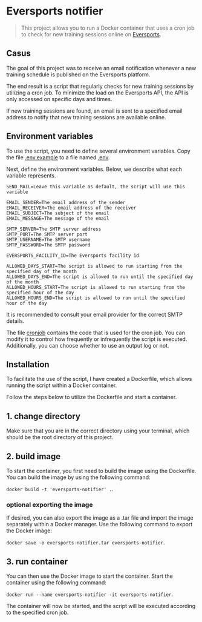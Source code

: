 # Eversports notifier

> This project allows you to run a Docker container that uses a cron job to check for new training sessions online on [Eversports](https://eversports.com/).

## Casus

The goal of this project was to receive an email notification whenever a new training schedule is published on the Eversports platform.

The end result is a script that regularly checks for new training sessions by utilizing a cron job. To minimize the load on the Eversports API, the API is only accessed on specific days and times.

If new training sessions are found, an email is sent to a specified email address to notify that new training sessions are available online.

## Environment variables

To use the script, you need to define several environment variables. Copy the file [.env.example](.env.example) to a file named [.env]().

Next, define the environment variables. Below, we describe what each variable represents.

```
SEND_MAIL=Leave this variable as default, the script will use this variable

EMAIL_SENDER=The email address of the sender
EMAIL_RECEIVER=The email address of the receiver
EMAIL_SUBJECT=The subject of the email
EMAIL_MESSAGE=The message of the email

SMTP_SERVER=The SMTP server address
SMTP_PORT=The SMTP server port
SMTP_USERNAME=The SMTP username
SMTP_PASSWORD=The SMTP password

EVERSPORTS_FACILITY_ID=The Eversports facility id

ALLOWED_DAYS_START=The script is allowed to run starting from the specified day of the month
ALLOWED_DAYS_END=The script is allowed to run until the specified day of the month
ALLOWED_HOURS_START=The script is allowed to run starting from the specified hour of the day
ALLOWED_HOURS_END=The script is allowed to run until the specified hour of the day
```

It is recommended to consult your email provider for the correct SMTP details.

The file [cronjob](cronjob) contains the code that is used for the cron job. You can modify it to control how frequently or infrequently the script is executed. Additionally, you can choose whether to use an output log or not.

## Installation

To facilitate the use of the script, I have created a Dockerfile, which allows running the script within a Docker container.

Follow the steps below to utilize the Dockerfile and start a container.

## 1. change directory

Make sure that you are in the correct directory using your terminal, which should be the root directory of this project.

## 2. build image

To start the container, you first need to build the image using the Dockerfile. You can build the image by using the following command:  

`docker build -t 'eversports-notifier' .`.

### optional exporting the image

If desired, you can also export the image as a .tar file and import the image separately within a Docker manager. Use the following command to export the Docker image:  

`docker save -o eversports-notifier.tar eversports-notifier`.

## 3. run container

You can then use the Docker image to start the container. Start the container using the following command: 

`docker run --name eversports-notifier -it eversports-notifier`.  

The container will now be started, and the script will be executed according to the specified cron job.